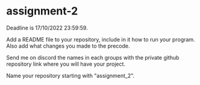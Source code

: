 # assignment-2
Deadline is 17/10/2022 23:59:59.

Add a README file to your repository, include in it how to run your program. Also add what changes you made to the precode.

Send me on discord the names in each groups with the private github repository link where you will have your project.

Name your repository starting with "assignment_2".
